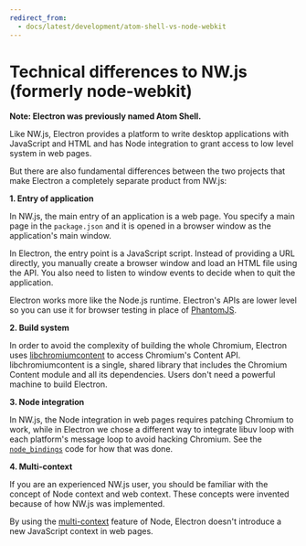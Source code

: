 ```yaml
---
redirect_from:
  - docs/latest/development/atom-shell-vs-node-webkit
---
```


# Technical differences to NW.js (formerly node-webkit)

__Note: Electron was previously named Atom Shell.__

Like NW.js, Electron provides a platform to write desktop applications
with JavaScript and HTML and has Node integration to grant access to low level
system in web pages.

But there are also fundamental differences between the two projects that make
Electron a completely separate product from NW.js:

__1. Entry of application__

In NW.js, the main entry of an application is a web page. You specify a
main page in the `package.json` and it is opened in a browser window as
the application's main window.

In Electron, the entry point is a JavaScript script. Instead of
providing a URL directly, you manually create a browser window and load
an HTML file using the API. You also need to listen to window events
to decide when to quit the application.

Electron works more like the Node.js runtime. Electron's APIs are lower level
so you can use it for browser testing in place of [PhantomJS](http://phantomjs.org/).

__2. Build system__

In order to avoid the complexity of building the whole Chromium, Electron uses
[libchromiumcontent](https://github.com/brightray/libchromiumcontent) to access
Chromium's Content API. libchromiumcontent is a single, shared library that
includes the Chromium Content module and all its dependencies. Users don't
need a powerful machine to build Electron.

__3. Node integration__

In NW.js, the Node integration in web pages requires patching Chromium to
work, while in Electron we chose a different way to integrate libuv loop with
each platform's message loop to avoid hacking Chromium. See the
[`node_bindings`](../../atom/common/) code for how that was done.

__4. Multi-context__

If you are an experienced NW.js user, you should be familiar with the
concept of Node context and web context. These concepts were invented because
of how NW.js was implemented.

By using the [multi-context](http://strongloop.com/strongblog/whats-new-node-js-v0-12-multiple-context-execution/)
feature of Node, Electron doesn't introduce a new JavaScript context in web
pages.
